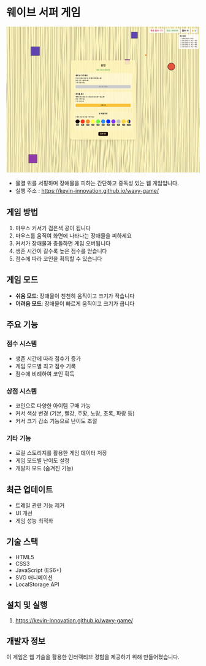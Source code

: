 # 웨이브 서퍼 게임

![웨이브 서퍼 게임](./preview.png)

- 물결 위를 서핑하며 장애물을 피하는 간단하고 중독성 있는 웹 게임입니다.
- 실행 주소 : https://kevin-innovation.github.io/wavy-game/

## 게임 방법

1. 마우스 커서가 검은색 공이 됩니다
2. 마우스를 움직여 화면에 나타나는 장애물을 피하세요
3. 커서가 장애물과 충돌하면 게임 오버됩니다
4. 생존 시간이 길수록 높은 점수를 얻습니다
5. 점수에 따라 코인을 획득할 수 있습니다

## 게임 모드

- **쉬움 모드**: 장애물이 천천히 움직이고 크기가 작습니다
- **어려움 모드**: 장애물이 빠르게 움직이고 크기가 큽니다

## 주요 기능

### 점수 시스템
- 생존 시간에 따라 점수가 증가
- 게임 모드별 최고 점수 기록
- 점수에 비례하여 코인 획득

### 상점 시스템
- 코인으로 다양한 아이템 구매 가능
- 커서 색상 변경 (기본, 빨강, 주황, 노랑, 초록, 파랑 등)
- 커서 크기 감소 기능으로 난이도 조절

### 기타 기능
- 로컬 스토리지를 활용한 게임 데이터 저장
- 게임 모드별 난이도 설정
- 개발자 모드 (숨겨진 기능)

## 최근 업데이트

- 트레일 관련 기능 제거
- UI 개선
- 게임 성능 최적화

## 기술 스택

- HTML5
- CSS3
- JavaScript (ES6+)
- SVG 애니메이션
- LocalStorage API

## 설치 및 실행

1. https://kevin-innovation.github.io/wavy-game/

## 개발자 정보

이 게임은 웹 기술을 활용한 인터랙티브 경험을 제공하기 위해 만들어졌습니다. 
